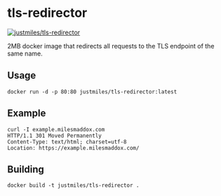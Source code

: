 # tls-redirector
[![justmiles/tls-redirector](https://img.shields.io/badge/docker-justmiles/tls--redirector-brightgreen.svg)](https://hub.docker.com/r/justmiles/tls-redirector/)

2MB docker image that redirects all requests to the TLS endpoint of the same name.

## Usage

    docker run -d -p 80:80 justmiles/tls-redirector:latest

## Example

    curl -I example.milesmaddox.com
    HTTP/1.1 301 Moved Permanently
    Content-Type: text/html; charset=utf-8
    Location: https://example.milesmaddox.com/

## Building

    docker build -t justmiles/tls-redirector .
